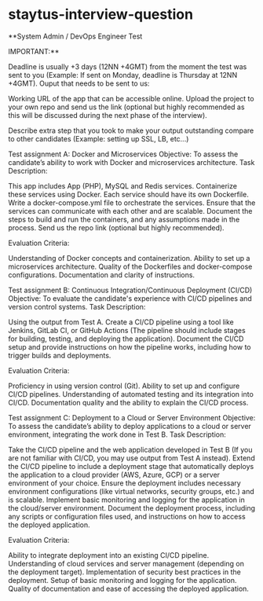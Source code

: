 # staytus-interview-question

**System Admin / DevOps Engineer Test

IMPORTANT:**

Deadline is usually +3 days (12NN +4GMT) from the moment the test was sent to you (Example: If sent on Monday, deadline is Thursday at 12NN +4GMT).
Ouput that needs to be sent to us:

Working URL of the app that can be accessible online.
Upload the project to your own repo and send us the link (optional but highly recommended as this will be discussed during the next phase of the interview).


Describe extra step that you took to make your output outstanding compare to other candidates (Example: setting up SSL, LB, etc...)


Test assignment A: Docker and Microservices
Objective: To assess the candidate’s ability to work with Docker and microservices architecture.
Task Description:

This app includes App (PHP), MySQL and Redis services.
Containerize these services using Docker. Each service should have its own Dockerfile.
Write a docker-compose.yml file to orchestrate the services.
Ensure that the services can communicate with each other and are scalable.
Document the steps to build and run the containers, and any assumptions made in the process.
Send us the repo link (optional but highly recommended).

Evaluation Criteria:

Understanding of Docker concepts and containerization.
Ability to set up a microservices architecture.
Quality of the Dockerfiles and docker-compose configurations.
Documentation and clarity of instructions.


Test assignment B: Continuous Integration/Continuous Deployment (CI/CD)
Objective: To evaluate the candidate's experience with CI/CD pipelines and version control systems.
Task Description:

Using the output from Test A.
Create a CI/CD pipeline using a tool like Jenkins, GitLab CI, or GitHub Actions (The pipeline should include stages for building, testing, and deploying the application).
Document the CI/CD setup and provide instructions on how the pipeline works, including how to trigger builds and deployments.

Evaluation Criteria:

Proficiency in using version control (Git).
Ability to set up and configure CI/CD pipelines.
Understanding of automated testing and its integration into CI/CD.
Documentation quality and the ability to explain the CI/CD process.


Test assignment C: Deployment to a Cloud or Server Environment
Objective:  To assess the candidate’s ability to deploy applications to a cloud or server environment, integrating the work done in Test B.
Task Description:

Take the CI/CD pipeline and the web application developed in Test B (If you are not familiar with CI/CD, you may use output from Test A instead).
Extend the CI/CD pipeline to include a deployment stage that automatically deploys the application to a cloud provider (AWS, Azure, GCP) or a server environment of your choice.
Ensure the deployment includes necessary environment configurations (like virtual networks, security groups, etc.) and is scalable.
Implement basic monitoring and logging for the application in the cloud/server environment.
Document the deployment process, including any scripts or configuration files used, and instructions on how to access the deployed application.

Evaluation Criteria:

Ability to integrate deployment into an existing CI/CD pipeline.
Understanding of cloud services and server management (depending on the deployment target).
Implementation of security best practices in the deployment.
Setup of basic monitoring and logging for the application.
Quality of documentation and ease of accessing the deployed application.
